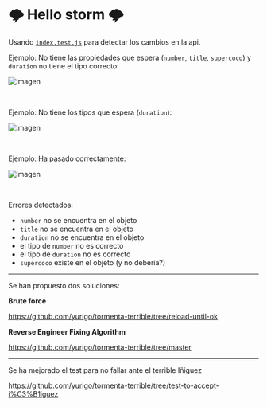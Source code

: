 # 🌩 Hello storm 🌩

Usando [`index.test.js`](./index.test.js) para detectar los cambios en la api.

Ejemplo: No tiene las propiedades que espera (`number`, `title`, `supercoco`) y `duration` no tiene el tipo correcto:

![imagen](https://github.com/yurigo/tormenta-terrible/assets/5684699/4a4aea5b-4063-44e6-9f51-0d89146f1587)

<br />

Ejemplo: No tiene los tipos que espera (`duration`):

![imagen](https://github.com/yurigo/tormenta-terrible/assets/5684699/b0aea6f1-12f2-4598-b2eb-9738569aa398)

<br />

Ejemplo: Ha pasado correctamente:

![imagen](https://github.com/yurigo/tormenta-terrible/assets/5684699/64e53bfe-1c63-4957-a77f-d14c213817b0)

<br />

Errores detectados:

- `number` no se encuentra en el objeto
- `title` no se encuentra en el objeto
- `duration` no se encuentra en el objeto
- el tipo de `number` no es correcto
- el tipo de `duration` no es correcto
- `supercoco` existe en el objeto (y no debería?)

<hr />

Se han propuesto dos soluciones:

**Brute force**

https://github.com/yurigo/tormenta-terrible/tree/reload-until-ok

**Reverse Engineer Fixing Algorithm**

https://github.com/yurigo/tormenta-terrible/tree/master

<hr />

Se ha mejorado el test para no fallar ante el terrible Iñiguez

https://github.com/yurigo/tormenta-terrible/tree/test-to-accept-i%C3%B1iguez

